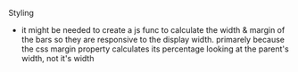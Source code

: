 Styling
  - it might be needed to create a js func to calculate the width & margin of the bars so they are responsive to the display width. primarely because the css margin property calculates its percentage looking at the parent's width, not it's width
